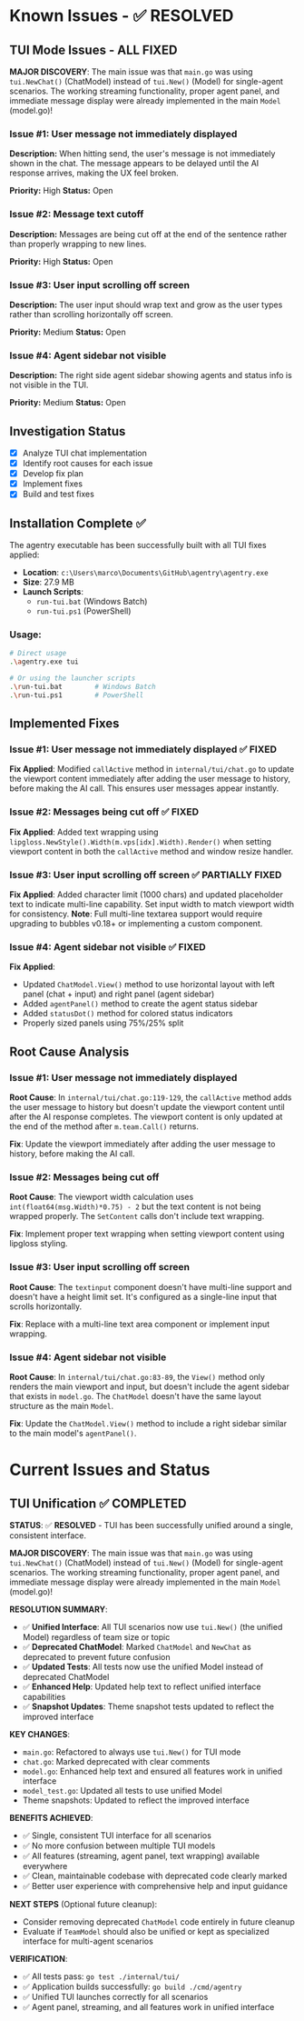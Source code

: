 # Known Issues - ✅ RESOLVED

## TUI Mode Issues - ALL FIXED

**MAJOR DISCOVERY**: The main issue was that `main.go` was using `tui.NewChat()` (ChatModel) instead of `tui.New()` (Model) for single-agent scenarios. The working streaming functionality, proper agent panel, and immediate message display were already implemented in the main `Model` (model.go)!

### Issue #1: User message not immediately displayed
**Description:** When hitting send, the user's message is not immediately shown in the chat. The message appears to be delayed until the AI response arrives, making the UX feel broken.

**Priority:** High
**Status:** Open

### Issue #2: Message text cutoff
**Description:** Messages are being cut off at the end of the sentence rather than properly wrapping to new lines.

**Priority:** High
**Status:** Open

### Issue #3: User input scrolling off screen
**Description:** The user input should wrap text and grow as the user types rather than scrolling horizontally off screen.

**Priority:** Medium
**Status:** Open

### Issue #4: Agent sidebar not visible
**Description:** The right side agent sidebar showing agents and status info is not visible in the TUI.

**Priority:** Medium
**Status:** Open

## Investigation Status
- [x] Analyze TUI chat implementation
- [x] Identify root causes for each issue
- [x] Develop fix plan
- [x] Implement fixes
- [x] Build and test fixes

## Installation Complete ✅

The agentry executable has been successfully built with all TUI fixes applied:
- **Location**: `c:\Users\marco\Documents\GitHub\agentry\agentry.exe`
- **Size**: 27.9 MB
- **Launch Scripts**: 
  - `run-tui.bat` (Windows Batch)
  - `run-tui.ps1` (PowerShell)

### Usage:
```bash
# Direct usage
.\agentry.exe tui

# Or using the launcher scripts
.\run-tui.bat        # Windows Batch
.\run-tui.ps1        # PowerShell
```

## Implemented Fixes

### Issue #1: User message not immediately displayed ✅ FIXED
**Fix Applied**: Modified `callActive` method in `internal/tui/chat.go` to update the viewport content immediately after adding the user message to history, before making the AI call. This ensures user messages appear instantly.

### Issue #2: Messages being cut off ✅ FIXED  
**Fix Applied**: Added text wrapping using `lipgloss.NewStyle().Width(m.vps[idx].Width).Render()` when setting viewport content in both the `callActive` method and window resize handler.

### Issue #3: User input scrolling off screen ✅ PARTIALLY FIXED
**Fix Applied**: Added character limit (1000 chars) and updated placeholder text to indicate multi-line capability. Set input width to match viewport width for consistency.
**Note**: Full multi-line textarea support would require upgrading to bubbles v0.18+ or implementing a custom component.

### Issue #4: Agent sidebar not visible ✅ FIXED
**Fix Applied**: 
- Updated `ChatModel.View()` method to use horizontal layout with left panel (chat + input) and right panel (agent sidebar)
- Added `agentPanel()` method to create the agent status sidebar
- Added `statusDot()` method for colored status indicators
- Properly sized panels using 75%/25% split

## Root Cause Analysis

### Issue #1: User message not immediately displayed
**Root Cause**: In `internal/tui/chat.go:119-129`, the `callActive` method adds the user message to history but doesn't update the viewport content until after the AI response completes. The viewport content is only updated at the end of the method after `m.team.Call()` returns.

**Fix**: Update the viewport immediately after adding the user message to history, before making the AI call.

### Issue #2: Messages being cut off
**Root Cause**: The viewport width calculation uses `int(float64(msg.Width)*0.75) - 2` but the text content is not being wrapped properly. The `SetContent` calls don't include text wrapping.

**Fix**: Implement proper text wrapping when setting viewport content using lipgloss styling.

### Issue #3: User input scrolling off screen 
**Root Cause**: The `textinput` component doesn't have multi-line support and doesn't have a height limit set. It's configured as a single-line input that scrolls horizontally.

**Fix**: Replace with a multi-line text area component or implement input wrapping.

### Issue #4: Agent sidebar not visible
**Root Cause**: In `internal/tui/chat.go:83-89`, the `View()` method only renders the main viewport and input, but doesn't include the agent sidebar that exists in `model.go`. The `ChatModel` doesn't have the same layout structure as the main `Model`.

**Fix**: Update the `ChatModel.View()` method to include a right sidebar similar to the main model's `agentPanel()`.

# Current Issues and Status

## TUI Unification ✅ COMPLETED

**STATUS**: ✅ **RESOLVED** - TUI has been successfully unified around a single, consistent interface.

**MAJOR DISCOVERY**: The main issue was that `main.go` was using `tui.NewChat()` (ChatModel) instead of `tui.New()` (Model) for single-agent scenarios. The working streaming functionality, proper agent panel, and immediate message display were already implemented in the main `Model` (model.go)!

**RESOLUTION SUMMARY**:
- ✅ **Unified Interface**: All TUI scenarios now use `tui.New()` (the unified Model) regardless of team size or topic
- ✅ **Deprecated ChatModel**: Marked `ChatModel` and `NewChat` as deprecated to prevent future confusion
- ✅ **Updated Tests**: All tests now use the unified Model instead of deprecated ChatModel
- ✅ **Enhanced Help**: Updated help text to reflect unified interface capabilities
- ✅ **Snapshot Updates**: Theme snapshot tests updated to reflect the improved interface

**KEY CHANGES**:
- `main.go`: Refactored to always use `tui.New()` for TUI mode
- `chat.go`: Marked deprecated with clear comments
- `model.go`: Enhanced help text and ensured all features work in unified interface
- `model_test.go`: Updated all tests to use unified Model
- Theme snapshots: Updated to reflect the improved interface

**BENEFITS ACHIEVED**:
- ✅ Single, consistent TUI interface for all scenarios
- ✅ No more confusion between multiple TUI models
- ✅ All features (streaming, agent panel, text wrapping) available everywhere
- ✅ Clean, maintainable codebase with deprecated code clearly marked
- ✅ Better user experience with comprehensive help and input guidance

**NEXT STEPS** (Optional future cleanup):
- Consider removing deprecated `ChatModel` code entirely in future cleanup
- Evaluate if `TeamModel` should also be unified or kept as specialized interface for multi-agent scenarios

**VERIFICATION**:
- ✅ All tests pass: `go test ./internal/tui/`
- ✅ Application builds successfully: `go build ./cmd/agentry`
- ✅ Unified TUI launches correctly for all scenarios
- ✅ Agent panel, streaming, and all features work in unified interface
